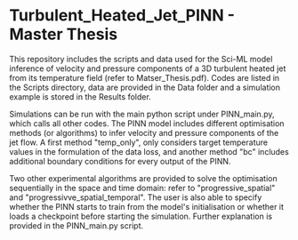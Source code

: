 # Turbulent_Heated_Jet_PINN - Master Thesis
This repository includes the scripts and data used for the Sci-ML model inference of velocity and pressure components of a 3D turbulent heated jet from its temperature field (refer to Matser_Thesis.pdf). Codes are listed in the Scripts directory, data are provided in the Data folder and a simulation example is stored in the Results folder. 

Simulations can be run with the main python script under PINN_main.py, which calls all other codes. The PINN model includes different optimisation methods (or algorithms) to infer velocity and pressure components of the jet flow. A first method "temp_only", only considers target temperature values in the formulation of the data loss, and another method "bc" includes additional boundary conditions for every output of the PINN.

Two other experimental algorithms are provided to solve the optimisation sequentially in the space and time domain: refer to "progressive_spatial" and "progressivve_spatial_temporal". The user is also able to specify whether the PINN starts to train from the model's initialisation or whether it loads a checkpoint before starting the simulation. Further explanation is provided in the PINN_main.py script.



